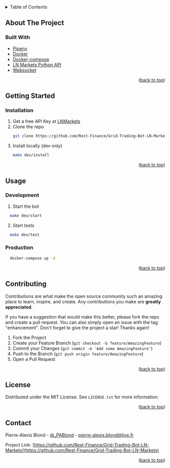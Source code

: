


<!-- TABLE OF CONTENTS -->
<details>
  <summary>Table of Contents</summary>
  <ol>
    <li>
      <a href="#about-the-project">About The Project</a>
      <ul>
        <li><a href="#built-with">Built With</a></li>
      </ul>
    </li>
    <li>
      <a href="#getting-started">Getting Started</a>
      <ul>
        <li><a href="#installation">Installation</a></li>
      </ul>
    </li>
    <li><a href="#usage">Usage</a></li>
    <li><a href="#license">License</a></li>
    <li><a href="#contact">Contact</a></li>
  </ol>
</details>



<!-- ABOUT THE PROJECT -->
## About The Project

### Built With

* [Pipenv](https://pipenv.pypa.io/en/latest/)
* [Docker](https://www.docker.com/)
* [Docker-compose](https://docs.docker.com/compose/)
* [LN Markets Python API](https://github.com/ln-markets/api-python)
* [Websocket](https://github.com/websocket-client/websocket-client)

<p align="right">(<a href="#top">back to top</a>)</p>

<!-- GETTING STARTED -->
## Getting Started

### Installation

1. Get a free API Key at [LNMarkets](https://lnmarkets.com/user/api)
2. Clone the repo
   ```sh
   git clone https://github.com/Rest-Finance/Grid-Trading-Bot-LN-Markets.git
   ```
3. Install locally (dev only)
   ```sh
   make dev/install
   ```

<p align="right">(<a href="#top">back to top</a>)</p>

<!-- USAGE EXAMPLES -->
## Usage

### Development

1. Start the bot

```sh
  make dev/start
```

2. Start tests

```sh
  make dev/test
```

### Production

```sh
  docker-compose up -d
```

<p align="right">(<a href="#top">back to top</a>)</p>



<!-- CONTRIBUTING -->
## Contributing

Contributions are what make the open source community such an amazing place to learn, inspire, and create. Any contributions you make are **greatly appreciated**.

If you have a suggestion that would make this better, please fork the repo and create a pull request. You can also simply open an issue with the tag "enhancement".
Don't forget to give the project a star! Thanks again!

1. Fork the Project
2. Create your Feature Branch (`git checkout -b feature/AmazingFeature`)
3. Commit your Changes (`git commit -m 'Add some AmazingFeature'`)
4. Push to the Branch (`git push origin feature/AmazingFeature`)
5. Open a Pull Request

<p align="right">(<a href="#top">back to top</a>)</p>



<!-- LICENSE -->
## License

Distributed under the MIT License. See `LICENSE.txt` for more information.

<p align="right">(<a href="#top">back to top</a>)</p>



<!-- CONTACT -->
## Contact

Pierre-Alexis Blond - [@_PABlond](https://twitter.com/_pablond) - pierre-alexis.blond@live.fr

Project Link: [https://github.com/Rest-Finance/Grid-Trading-Bot-LN-Markets](https://github.com/Rest-Finance/Grid-Trading-Bot-LN-Markets)

<p align="right">(<a href="#top">back to top</a>)</p>
